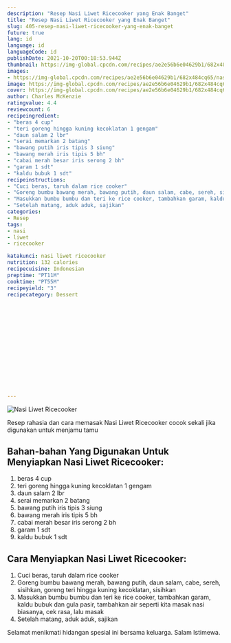 ```yaml
---
description: "Resep Nasi Liwet Ricecooker yang Enak Banget"
title: "Resep Nasi Liwet Ricecooker yang Enak Banget"
slug: 405-resep-nasi-liwet-ricecooker-yang-enak-banget
future: true
lang: id
language: id
languageCode: id
publishDate: 2021-10-20T00:18:53.944Z 
thumbnail: https://img-global.cpcdn.com/recipes/ae2e56b6e04629b1/682x484cq65/nasi-liwet-ricecooker-foto-resep-utama.webp
images:
- https://img-global.cpcdn.com/recipes/ae2e56b6e04629b1/682x484cq65/nasi-liwet-ricecooker-foto-resep-utama.webp
image: https://img-global.cpcdn.com/recipes/ae2e56b6e04629b1/682x484cq65/nasi-liwet-ricecooker-foto-resep-utama.webp
cover: https://img-global.cpcdn.com/recipes/ae2e56b6e04629b1/682x484cq65/nasi-liwet-ricecooker-foto-resep-utama.webp
author: Charles McKenzie
ratingvalue: 4.4
reviewcount: 6
recipeingredient:
- "beras 4 cup"
- "teri goreng hingga kuning kecoklatan 1 gengam"
- "daun salam 2 lbr"
- "serai memarkan 2 batang"
- "bawang putih iris tipis 3 siung"
- "bawang merah iris tipis 5 bh"
- "cabai merah besar iris serong 2 bh"
- "garam 1 sdt"
- "kaldu bubuk 1 sdt"
recipeinstructions:
- "Cuci beras, taruh dalam rice cooker"
- "Goreng bumbu bawang merah, bawang putih, daun salam, cabe, sereh, sisihkan, goreng teri hingga kuning kecoklatan, sisihkan"
- "Masukkan bumbu bumbu dan teri ke rice cooker, tambahkan garam, kaldu bubuk dan gula pasir, tambahkan air seperti kita masak nasi biasanya, cek rasa, lalu masak"
- "Setelah matang, aduk aduk, sajikan"
categories:
- Resep
tags:
- nasi
- liwet
- ricecooker

katakunci: nasi liwet ricecooker 
nutrition: 132 calories
recipecuisine: Indonesian
preptime: "PT11M"
cooktime: "PT55M"
recipeyield: "3"
recipecategory: Dessert


     
    
    
    
    
    
    
    
    
    
    
      
    
---
```



![Nasi Liwet Ricecooker](https://img-global.cpcdn.com/recipes/ae2e56b6e04629b1/682x484cq65/nasi-liwet-ricecooker-foto-resep-utama.webp)

Resep rahasia dan cara memasak  Nasi Liwet Ricecooker cocok sekali jika digunakan untuk menjamu tamu

<!--inarticleads1-->

## Bahan-bahan Yang Digunakan Untuk Menyiapkan Nasi Liwet Ricecooker:

1. beras 4 cup
1. teri goreng hingga kuning kecoklatan 1 gengam
1. daun salam 2 lbr
1. serai memarkan 2 batang
1. bawang putih iris tipis 3 siung
1. bawang merah iris tipis 5 bh
1. cabai merah besar iris serong 2 bh
1. garam 1 sdt
1. kaldu bubuk 1 sdt



<!--inarticleads2-->

## Cara Menyiapkan Nasi Liwet Ricecooker:

1. Cuci beras, taruh dalam rice cooker
1. Goreng bumbu bawang merah, bawang putih, daun salam, cabe, sereh, sisihkan, goreng teri hingga kuning kecoklatan, sisihkan
1. Masukkan bumbu bumbu dan teri ke rice cooker, tambahkan garam, kaldu bubuk dan gula pasir, tambahkan air seperti kita masak nasi biasanya, cek rasa, lalu masak
1. Setelah matang, aduk aduk, sajikan




Selamat menikmati hidangan spesial ini bersama keluarga. Salam Istimewa.
